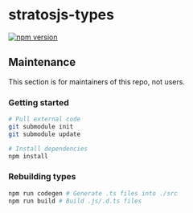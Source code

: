 # stratosjs-types

[![npm version](https://img.shields.io/npm/v/cosmjs-types.svg)](https://www.npmjs.com/package/cosmjs-types)

## Maintenance

This section is for maintainers of this repo, not users.

### Getting started

```sh
# Pull external code
git submodule init
git submodule update

# Install dependencies
npm install
```

### Rebuilding types

```sh
npm run codegen # Generate .ts files into ./src
npm run build # Build .js/.d.ts files
```
